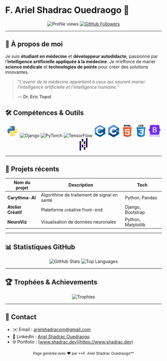 # F. Ariel Shadrac Ouedraogo 👋

<div align="center">
  <img src="https://komarev.com/ghpvc/?username=ArielShadrac&color=brightgreen" alt="Profile views" />
  <a href="https://github.com/ArielShadrac?tab=followers"><img src="https://img.shields.io/github/followers/ArielShadrac?label=Followers&style=social" alt="GitHub Followers" /></a>
</div>

---

## 🔭 À propos de moi

Je suis **étudiant en médecine** et **développeur autodidacte**, passionné par l’**intelligence artificielle appliquée à la médecine**. 
Je m’efforce de marier **science médicale** et **technologies de pointe** pour créer des solutions innovantes.

> _"L'avenir de la médecine appartient à ceux qui sauront marier l'intelligence artificielle et l’intelligence humaine."_
> 
> — **Dr. Eric Topol**


## 🛠️ Compétences & Outils

<div align="center">
  <img src="https://raw.githubusercontent.com/devicons/devicon/master/icons/python/python-original.svg" alt="Python" width="40" height="40" />
  <img src="https://cdn.worldvectorlogo.com/logos/django.svg" alt="Django" width="40" height="40" />
  <img src="https://www.vectorlogo.zone/logos/pytorch/pytorch-icon.svg" alt="PyTorch" width="40" height="40" />
  <img src="https://www.vectorlogo.zone/logos/tensorflow/tensorflow-icon.svg" alt="TensorFlow" width="40" height="40" />
  <img src="https://raw.githubusercontent.com/devicons/devicon/master/icons/c/c-original.svg" alt="C" width="40" height="40" />
  <img src="https://raw.githubusercontent.com/devicons/devicon/master/icons/cplusplus/cplusplus-original.svg" alt="C++" width="40" height="40" />
  <img src="https://raw.githubusercontent.com/devicons/devicon/master/icons/html5/html5-original-wordmark.svg" alt="HTML5" width="40" height="40" />
  <img src="https://raw.githubusercontent.com/devicons/devicon/master/icons/css3/css3-original-wordmark.svg" alt="CSS3" width="40" height="40" />
  <img src="https://raw.githubusercontent.com/devicons/devicon/master/icons/bootstrap/bootstrap-plain-wordmark.svg" alt="Bootstrap" width="40" height="40" />
  <img src="https://raw.githubusercontent.com/devicons/devicon/master/icons/pandas/pandas-original.svg" alt="Pandas" width="40" height="40" />
</div>

---

## 🚀 Projets récents

| Nom du projet | Description | Tech |
| ------------- | ----------- | ---- |
| **Carythma-AI** | Algorithme de traitement de signal en santé | Python, Pandas |
| **Atelier Créatif** | Plateforme créative front-end | Django, Bootstrap |
| **NeuroViz** | Visualisation de données neuronales | Python, Matplotlib |


---

## 📊 Statistiques GitHub

<div align="center">
  <img src="https://github-readme-stats.vercel.app/api?username=ArielShadrac&show_icons=true&theme=dracula&count_private=true" alt="GitHub Stats" />
  <img src="https://github-readme-stats.vercel.app/api/top-langs/?username=ArielShadrac&layout=compact&theme=dracula" alt="Top Languages" />
</div>

---

## 🏆 Trophées & Achievements

<p align="center">
  <img src="https://github-profile-trophy.vercel.app/?username=ArielShadrac&theme=darkhub&margin-w=15&margin-h=15" alt="Trophies" />
</p>

---

## 📝 Contact

- ✉️ Email : arielshadracom@gmail.com
- 🔗 LinkedIn : [Ariel Shadrac Ouedraogo](https://www.linkedin.com/in/ariel-shadrac)
- 🌐 Portfolio : [www.shadrac.dev](https://www.shadrac.dev)

<div align="center">
  <sub>Page générée avec ❤️ par **F. Ariel Shadrac Ouedraogo**</sub>
</div>
